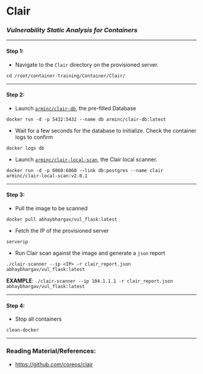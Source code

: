 # **Clair**


### *Vulnerability Static Analysis for Containers*

-------

#### Step 1:

* Navigate to the `Clair` directory on the provisioned server.

```commandline
cd /root/container-training/Container/Clair/
```

-------

#### Step 2:

* Launch [`arminc/clair-db`](https://cloud.docker.com/repository/docker/arminc/clair-db), the pre-filled Database

```commandline
docker run -d -p 5432:5432 --name db arminc/clair-db:latest
```

* Wait for a few seconds for the database to initialize. Check the container logs to confirm

```commandline
docker logs db
```

* Launch [`arminc/clair-local-scan`](https://cloud.docker.com/repository/docker/arminc/clair-local-scan), the Clair local scanner.

```commandline
docker run -d -p 6060:6060 --link db:postgres --name clair arminc/clair-local-scan:v2.0.1
```

-------

#### Step 3:

* Pull the image to be scanned

```commandline
docker pull abhaybhargav/vul_flask:latest
```

* Fetch the IP of the provisioned server

```commandline
serverip
```

* Run Clair scan against the image and generate a `json` report

```commandline
./clair-scanner --ip <IP> -r clair_report.json abhaybhargav/vul_flask:latest
```

**EXAMPLE**: `./clair-scanner --ip 104.1.1.1 -r clair_report.json abhaybhargav/vul_flask:latest`

-------

#### Step 4:

* Stop all containers

```commandline
clean-docker
```

---------

### Reading Material/References:

* https://github.com/coreos/clair